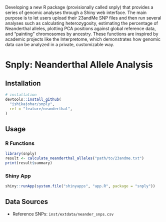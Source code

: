 Developing a new R package (provisionally called snply) that provides a series of genomic analyses through a Shiny web interface.
The main purpose is to let users upload their 23andMe SNP files and then run several analyses such as calculating heterozygosity,
estimating the percentage of Neanderthal alleles, plotting PCA positions against global reference data, and “painting” chromosomes by ancestry.
These functions are inspired by academic projects like the Interpretome, which demonstrates how genomic data can be analyzed in a private, customizable way.

# Snply: Neanderthal Allele Analysis  

## Installation  
```r
# installation
devtools::install_github(
  "ishikajohar/snply",
  ref = "feature/neanderthal",
)
```

## Usage  
### R Functions  
```r
library(snply)
result <- calculate_neanderthal_alleles("path/to/23andme.txt")
print(result$summary)
```

### Shiny App  
```r
shiny::runApp(system.file("shinyapps", "app.R", package = "snply"))
```

## Data Sources  
- Reference SNPs: `inst/extdata/neander_snps.csv`
